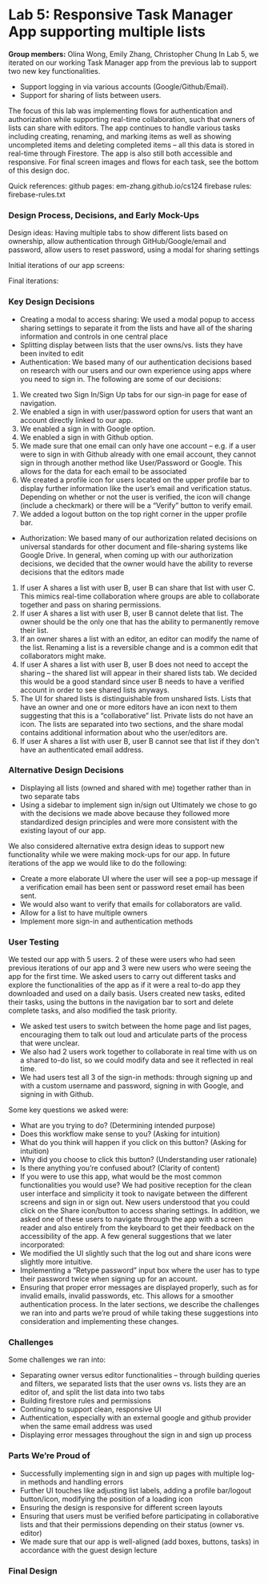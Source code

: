# Lab 5: Responsive Task Manager App supporting multiple lists
**Group members:** Olina Wong, Emily Zhang, Christopher Chung
In Lab 5, we iterated on our working Task Manager app from the previous lab to support two new key functionalities.
- Support logging in via various accounts (Google/Github/Email).
- Support for sharing of lists between users.

The focus of this lab was implementing flows for authentication and authorization while supporting real-time collaboration, such that owners of lists can share with editors. The app continues to handle various tasks including creating, renaming, and marking items as well as showing uncompleted items and deleting completed items – all this data is stored in real-time through Firestore. The app is also still both accessible and responsive. For final screen images and flows for each task, see the bottom of this design doc.

Quick references:
github pages: em-zhang.github.io/cs124
firebase rules: firebase-rules.txt

### Design Process, Decisions, and Early Mock-Ups
Design ideas: Having multiple tabs to show different lists based on ownership, allow authentication through GitHub/Google/email and password, allow users to reset password, using a modal for sharing settings

Initial iterations of our app screens:


Final iterations:


### Key Design Decisions
- Creating a modal to access sharing: We used a modal popup to access sharing settings to separate it from the lists and have all of the sharing information and controls in one central place
- Splitting display between lists that the user owns/vs. lists they have been invited to edit
- Authentication: We based many of our authentication decisions based on research with our users and our own experience using apps where you need to sign in. The following are some of our decisions:
1. We created two Sign In/Sign Up tabs for our sign-in page for ease of navigation.
2. We enabled a sign in with user/password option for users that want an account directly linked to our app.
3. We enabled a sign in with Google option.
4. We enabled a sign in with Github option.
5. We made sure that one email can only have one account – e.g. if a user were to sign in with Github already with one email account, they cannot sign in through another method like User/Password or Google. This allows for the data for each email to be associated
6. We created a profile icon for users located on the upper profile bar to display further information like the user’s email and verification status. Depending on whether or not the user is verified, the icon will change (include a checkmark) or there will be a “Verify” button to verify email.
7. We added a logout button on the top right corner in the upper profile bar.

- Authorization: We based many of our authorization related decisions on universal standards for other document and file-sharing systems like Google Drive. In general, when coming up with our authorization decisions, we decided that the owner would have the ability to reverse decisions that the editors made
1. If user A shares a list with user B, user B can share that list with user C. This mimics real-time collaboration where groups are able to collaborate together and pass on sharing permissions.
2. If user A shares a list with user B, user B cannot delete that list. The owner should be the only one that has the ability to permanently remove their list.
3. If an owner shares a list with an editor, an editor can modify the name of the list. Renaming a list is a reversible change and is a common edit that collaborators might make.
4. If user A shares a list with user B, user B does not need to accept the sharing – the shared list will appear in their shared lists tab. We decided this would be a good standard since user B needs to have a verified account in order to see shared lists anyways.
5. The UI for shared lists is distinguishable from unshared lists. Lists that have an owner and one or more editors have an icon next to them suggesting that this is a “collaborative” list. Private lists do not have an icon. The lists are separated into two sections, and the share modal contains additional information about who the user/editors are.
6. If user A shares a list with user B, user B cannot see that list if they don't have an authenticated email address.

### Alternative Design Decisions
- Displaying all lists (owned and shared with me) together rather than in two separate tabs
- Using a sidebar to implement sign in/sign out
  Ultimately we chose to go with the decisions we made above because they followed more standardized design principles and were more consistent with the existing layout of our app.

We also considered alternative extra design ideas to support new functionality while we were making mock-ups for our app. In future iterations of the app we would like to do the following:
- Create a more elaborate UI where the user will see a pop-up message if a verification email has been sent or password reset email has been sent.
- We would also want to verify that emails for collaborators are valid.
- Allow for a list to have multiple owners
- Implement more sign-in and authentication methods

### User Testing
We tested our app with 5 users. 2 of these were users who had seen previous iterations of our app and 3 were new users who were seeing the app for the first time. We asked users to carry out different tasks and explore the functionalities of the app as if it were a real to-do app they downloaded and used on a daily basis. Users created new tasks, edited their tasks, using the buttons in the navigation bar to sort and delete complete tasks, and also modified the task priority.
- We asked test users to switch between the home page and list pages, encouraging them to talk out loud and articulate parts of the process that were unclear.
- We also had 2 users work together to collaborate in real time with us on a shared to-do list, so we could modify data and see it reflected in real time.
- We had users test all 3 of the sign-in methods: through signing up and with a custom username and password, signing in with Google, and signing in with Github.

Some key questions we asked were:
- What are you trying to do? (Determining intended purpose)
- Does this workflow make sense to you? (Asking for intuition)
- What do you think will happen if you click on this button? (Asking for intuition)
- Why did you choose to click this button? (Understanding user rationale)
- Is there anything you’re confused about? (Clarity of content)
- If you were to use this app, what would be the most common functionalities you would use?
  We had positive reception for the clean user interface and simplicity it took to navigate between the different screens and sign in or sign out. New users understood that you could click on the Share icon/button to access sharing settings.
  In addition, we asked one of these users to navigate through the app with a screen reader and also entirely from the keyboard to get their feedback on the accessibility of the app.
  A few general suggestions that we later incorporated:
- We modified the UI slightly such that the log out and share icons were slightly more intuitive.
- Implementing a “Retype password” input box where the user has to type their password twice when signing up for an account.
- Ensuring that proper error messages are displayed properly, such as for invalid emails, invalid passwords, etc. This allows for a smoother authentication process.
  In the later sections, we describe the challenges we ran into and parts we’re proud of while taking these suggestions into consideration and implementing these changes.
### Challenges
Some challenges we ran into:
- Separating owner versus editor functionalities – through building queries and filters, we separated lists that the user owns vs. lists they are an editor of, and split the list data into two tabs
- Building firestore rules and permissions
- Continuing to support clean, responsive UI
- Authentication, especially with an external google and github provider when the same email address was used
- Displaying error messages throughout the sign in and sign up process

### Parts We’re Proud of
- Successfully implementing sign in and sign up pages with multiple log-in methods and handling errors
- Further UI touches like adjusting list labels, adding a profile bar/logout button/icon, modifying the position of a loading icon
- Ensuring the design is responsive for different screen layouts
- Ensuring that users must be verified before participating in collaborative lists and that their permissions depending on their status (owner vs. editor)
- We made sure that our app is well-aligned (add boxes, buttons, tasks) in accordance with the guest design lecture

### Final Design
